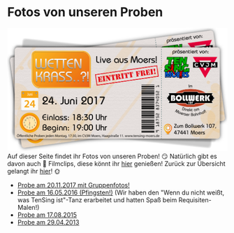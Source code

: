 # Fotos von unseren Proben
![TEN SING Moers Logo](../../footage/banner2017/WettenKrass-Ticket-cutout-500dpi-01.png)
Auf dieser Seite findet ihr Fotos von unseren Proben! :smirk: Natürlich gibt es davon auch :vhs: Filmclips, diese könnt ihr [hier](../Videos/Proben.md) genießen! Zurück zur Übersicht gelangt ihr [hier](../../Links.md)! :sun_with_face:

* [Probe am 20.11.2017 mit Gruppenfotos!](http://bit.ly/Probe2017-11-20Gruppenfotos)
* [Probe am 16.05.2016 (Pfingsten!)](https://www.flickr.com/gp/tsmoers/6YYH80) (Wir haben den "Wenn du nicht weißt, was TenSing ist"-Tanz erarbeitet und hatten Spaß beim Requisiten-Malen!)
* [Probe am 17.08.2015](https://www.flickr.com/gp/tsmoers/E4E0r0)
* [Probe am 29.04.2013](https://www.flickr.com/photos/tsmoers/sets/72157652569144643)

